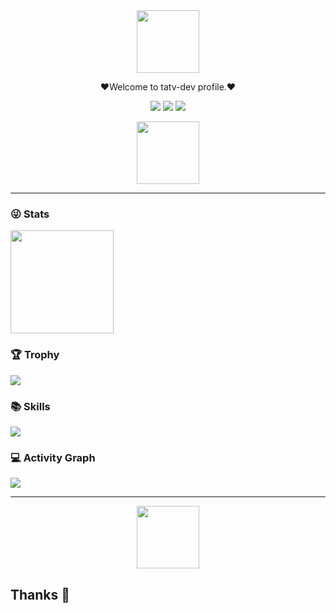 <div id="header" align="center">
 <img src="https://media.tenor.com/Uc7vZnfwiBsAAAAC/christmas-tree-merry-christmas.gif" width="100"/>
</div>


<p align="center">
❤️Welcome to tatv-dev profile.❤️
</p>

<div align="center">

[![](https://img.shields.io/badge/Github-black?style=flat-square&logo=github&logoColor=white)](https://github.com/tatv-dev/)
[![](https://img.shields.io/badge/YouTube-black?style=flat-square&logo=YouTube&logoColor=white)](https://www.youtube.com)
[![](https://img.shields.io/badge/Twitter-black?style=flat-square&logo=Twitter&logoColor=white)](https://twitter.com)
</div>

<div id="header" align="center">
 <img src="https://media2.giphy.com/media/SUcApSWjPwQMARvcM8/giphy.gif" width="100"/>
</div>



---

### 😜 Stats
<div>
 <img height="165" align="center" src="https://github-readme-stats.vercel.app/api?username=tatv-dev&count_private=true&include_all_commits=true&theme=radical" />
</div>

### 🏆 Trophy

![](https://github-profile-trophy.vercel.app/?username=tatv-dev&theme=radical&row=1)


### 📚 Skills

![](https://skillicons.dev/icons?perline=15&i=github,gitlab,git,twitter,stackoverflow,vscode,androidstudio,java,flutter,dart,c,c#,vba,python,mysql,bash)


### 💻 Activity Graph

![](https://activity-graph.herokuapp.com/graph?username=tatv-dev&bg_color=1c1917&color=ffffff&line=216E39&point=32C15F&area_color=1c1917&area=true&hide_border=true&custom_title=GitHub%20Commits%20Graph)

---

<div align="center">
 <img src="https://media1.giphy.com/media/EOmYN5kVP3W2Lyn6dx/giphy.gif" width="100"/>
</div>


## Thanks 💖

